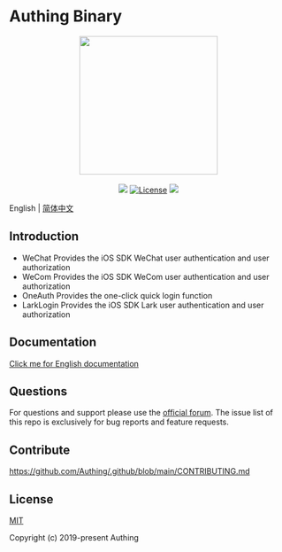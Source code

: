 # Authing Binary

<div align=center>
  <img width="250" src="https://files.authing.co/authing-console/authing-logo-new-20210924.svg" />
</div>
<br/>
<div align="center">
  <a href="https://forum.authing.cn/" target="_blank"><img src="https://img.shields.io/badge/chat-forum-blue" /></a>
  <a href="https://opensource.org/licenses/MIT" target="_blank"><img src="https://img.shields.io/badge/License-MIT-success" alt="License"></a>
  <a href="javascript:;"><img src="https://img.shields.io/badge/PRs-welcome-green"></a>
<br/>
</div>

English | [简体中文](./README-zh_CN.md)

## Introduction
- WeChat Provides the iOS SDK WeChat user authentication and user authorization
- WeCom Provides the iOS SDK WeCom user authentication and user authorization
- OneAuth Provides the one-click quick login function
- LarkLogin Provides the iOS SDK Lark user authentication and user authorization

## Documentation

[Click me for English documentation](https://docs.authing.cn/v2/en/reference/sdk-for-ios/social/)

## Questions

For questions and support please use the [official forum](https://forum.authing.cn/). The issue list of this repo is exclusively for bug reports and feature requests.

## Contribute

https://github.com/Authing/.github/blob/main/CONTRIBUTING.md

## License

[MIT](https://opensource.org/licenses/MIT)

Copyright (c) 2019-present Authing
